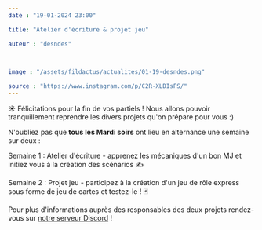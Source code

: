 ```yaml
---
date : "19-01-2024 23:00"

title: "Atelier d'écriture & projet jeu"

auteur : "desndes"

 

image : "/assets/fildactus/actualites/01-19-desndes.png"

source : "https://www.instagram.com/p/C2R-XLDIsFS/"
---
```


☀️ Félicitations pour la fin de vos partiels ! Nous allons pouvoir tranquillement reprendre les divers projets qu'on prépare pour vous :)

N'oubliez pas que __tous les Mardi soirs__ ont lieu en alternance une semaine sur deux :

Semaine 1 : Atelier d'écriture - apprenez les mécaniques d'un bon MJ et initiez vous à la création des scénarios ✍️

Semaine 2 : Projet jeu - participez à la création d'un jeu de rôle express sous forme de jeu de cartes et testez-le ! 🃏

Pour plus d'informations auprès des responsables des deux projets rendez-vous sur [notre serveur Discord](discord.com/invite/s5n7evcZ5r) !

